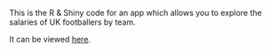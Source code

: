 
This is the R & Shiny code for an app which allows you to explore the salaries of UK footballers by team.

It can be viewed [here](https://7a817k-jack0davison.shinyapps.io/FootballerSalaries/).
